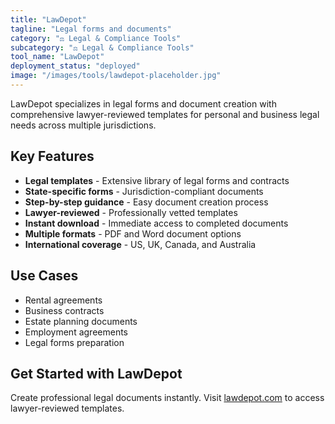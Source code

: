 ```yaml
---
title: "LawDepot"
tagline: "Legal forms and documents"
category: "⚖️ Legal & Compliance Tools"
subcategory: "⚖️ Legal & Compliance Tools"
tool_name: "LawDepot"
deployment_status: "deployed"
image: "/images/tools/lawdepot-placeholder.jpg"
---
```

LawDepot specializes in legal forms and document creation with comprehensive lawyer-reviewed templates for personal and business legal needs across multiple jurisdictions.

## Key Features

- **Legal templates** - Extensive library of legal forms and contracts
- **State-specific forms** - Jurisdiction-compliant documents
- **Step-by-step guidance** - Easy document creation process
- **Lawyer-reviewed** - Professionally vetted templates
- **Instant download** - Immediate access to completed documents
- **Multiple formats** - PDF and Word document options
- **International coverage** - US, UK, Canada, and Australia

## Use Cases

- Rental agreements
- Business contracts
- Estate planning documents
- Employment agreements
- Legal forms preparation

## Get Started with LawDepot

Create professional legal documents instantly. Visit [lawdepot.com](https://www.lawdepot.com) to access lawyer-reviewed templates.
